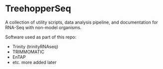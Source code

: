 # TreehopperSeq
A collection of utility scripts, data analysis pipeline, and documentation for RNA-Seq with non-model organisms.

Software used as part of this repo:
- Trinity (trinityRNAseq)
- TRIMMOMATIC
- EnTAP 
- etc. more added later

